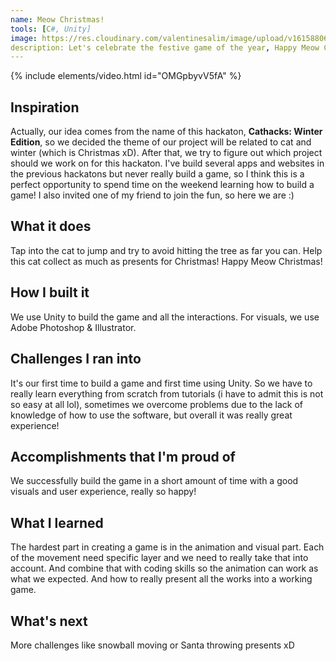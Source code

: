 ```yaml
---
name: Meow Christmas!
tools: [C#, Unity]
image: https://res.cloudinary.com/valentinesalim/image/upload/v1615880666/devpost-gif_m44ohk.gif
description: Let's celebrate the festive game of the year, Happy Meow Christmas!
---
```


{% include elements/video.html id="OMGpbyvV5fA" %}
## Inspiration
Actually, our idea comes from the name of this hackaton, **Cathacks: Winter Edition**, so we decided the theme of our project will be related to cat and winter (which is Christmas xD). After that, we try to figure out which project should we work on for this hackaton. I've build several apps and websites in the previous hackatons but never really build a game, so I think this is a perfect opportunity to spend time on the weekend learning how to build a game! I also invited one of my friend to join the fun, so here we are :)

## What it does
Tap into the cat to jump and try to avoid hitting the tree as far you can. Help this cat collect as much as presents for Christmas! Happy Meow Christmas!

## How I built it
We use Unity to build the game and all the interactions. For visuals, we use Adobe Photoshop & Illustrator.

## Challenges I ran into
It's our first time to build a game and first time using Unity. So we have to really learn everything from scratch from tutorials (i have to admit this is not so easy at all lol), sometimes we overcome problems due to the lack of knowledge of how to use the software, but overall it was really great experience!

## Accomplishments that I'm proud of
We successfully build the game in a short amount of time with a good visuals and user experience, really so happy!

## What I learned
The hardest part in creating a game is in the animation and visual part. Each of the movement need specific layer and we need to really take that into account. And combine that with coding skills so the animation can work as what we expected. And how to really present all the works into a working game.

## What's next
More challenges like snowball moving or Santa throwing presents xD
